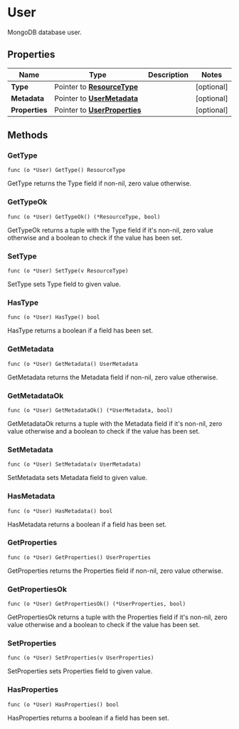 # User

MongoDB database user.


## Properties

|Name | Type | Description | Notes|
|------------ | ------------- | ------------- | -------------|
|**Type** | Pointer to [**ResourceType**](ResourceType.md) |  | [optional] |
|**Metadata** | Pointer to [**UserMetadata**](UserMetadata.md) |  | [optional] |
|**Properties** | Pointer to [**UserProperties**](UserProperties.md) |  | [optional] |

## Methods


### GetType

`func (o *User) GetType() ResourceType`

GetType returns the Type field if non-nil, zero value otherwise.

### GetTypeOk

`func (o *User) GetTypeOk() (*ResourceType, bool)`

GetTypeOk returns a tuple with the Type field if it's non-nil, zero value otherwise
and a boolean to check if the value has been set.

### SetType

`func (o *User) SetType(v ResourceType)`

SetType sets Type field to given value.

### HasType

`func (o *User) HasType() bool`

HasType returns a boolean if a field has been set.

### GetMetadata

`func (o *User) GetMetadata() UserMetadata`

GetMetadata returns the Metadata field if non-nil, zero value otherwise.

### GetMetadataOk

`func (o *User) GetMetadataOk() (*UserMetadata, bool)`

GetMetadataOk returns a tuple with the Metadata field if it's non-nil, zero value otherwise
and a boolean to check if the value has been set.

### SetMetadata

`func (o *User) SetMetadata(v UserMetadata)`

SetMetadata sets Metadata field to given value.

### HasMetadata

`func (o *User) HasMetadata() bool`

HasMetadata returns a boolean if a field has been set.

### GetProperties

`func (o *User) GetProperties() UserProperties`

GetProperties returns the Properties field if non-nil, zero value otherwise.

### GetPropertiesOk

`func (o *User) GetPropertiesOk() (*UserProperties, bool)`

GetPropertiesOk returns a tuple with the Properties field if it's non-nil, zero value otherwise
and a boolean to check if the value has been set.

### SetProperties

`func (o *User) SetProperties(v UserProperties)`

SetProperties sets Properties field to given value.

### HasProperties

`func (o *User) HasProperties() bool`

HasProperties returns a boolean if a field has been set.



